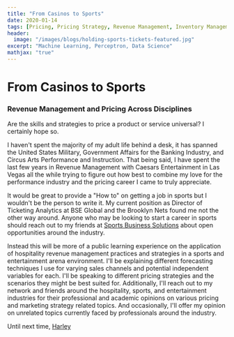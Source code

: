 ```yaml
---
title: "From Casinos to Sports"
date: 2020-01-14
tags: [Pricing, Pricing Strategy, Revenue Management, Inventory Management]
header:
  image: "/images/blogs/holding-sports-tickets-featured.jpg"
excerpt: "Machine Learning, Perceptron, Data Science"
mathjax: "true"
---
```


# From Casinos to Sports
### Revenue Management and Pricing Across Disciplines

Are the skills and strategies to price a product or service universal? I certainly hope so.

I haven't spent the majority of my adult life behind a desk, it has spanned the United States Military, Government Affairs for the Banking Industry, and Circus Arts Performance and Instruction. That being said, I have spent the last few years in Revenue Management with Caesars Entertainment in Las Vegas all the while trying to figure out how best to combine my love for the performance industry and the pricing career I came to truly appreciate.

It would be great to provide a "How to" on getting a job in sports but I wouldn't be the person to write it. My current position as Director of Ticketing Analytics at BSE Global and the Brooklyn Nets found me not the other way around. Anyone who may be looking to start a career in sports should reach out to my friends at [Sports Business Solutions](https://clubhouse.sportsbusiness.solutions/blog) about open opportunities around the industry.

Instead this will be more of a public learning experience on the application of hospitality revenue management practices and strategies in a sports and entertainment arena environment. I'll be explaining different forecasting techniques I use for varying sales channels and potential independent variables for each. I'll be speaking to different pricing strategies and the scenarios they might be best suited for. Additionally, I'll reach out to my network and friends around the hospitality, sports, and entertainment industries for their professional and academic opinions on various pricing and marketing strategy related topics. And occasionally, I'll offer my opinion on unrelated topics currently faced by professionals around the industry.

Until next time,
[Harley](https://www.linkedin.com/in/harleyrockhill3)
